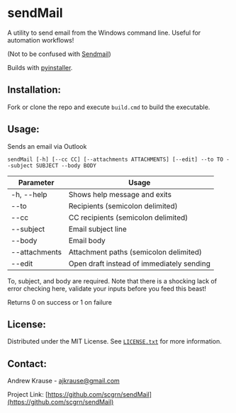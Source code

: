 # sendMail

A utility to send email from the Windows command line. Useful for automation workflows!

(Not to be confused with [Sendmail](https://en.wikipedia.org/wiki/Sendmail))

Builds with [pyinstaller](https://github.com/pyinstaller/pyinstaller).

## Installation:
Fork or clone the repo and execute `build.cmd` to build the executable.
## Usage:
Sends an email via Outlook

`sendMail [-h] [--cc CC] [--attachments ATTACHMENTS] [--edit] --to TO --subject SUBJECT --body BODY`

Parameter | Usage
----|-----
-h, --help | Shows help message and exits
--to | Recipients (semicolon delimited)
--cc | CC recipients (semicolon delimited)
--subject | Email subject line
--body | Email body
--attachments | Attachment paths (semicolon delimited)
--edit | Open draft instead of immediately sending

To, subject, and body are required. Note that there is a shocking lack of error checking here, validate your inputs before you feed this beast!

Returns 0 on success or 1 on failure

## License:
Distributed under the MIT License. See [`LICENSE.txt`](https://github.com/scgrn/sendMail/blob/main/LICENSE) for more information.

## Contact:
Andrew Krause - ajkrause@gmail.com

Project Link: [https://github.com/scgrn/sendMail](https://github.com/scgrn/sendMail)
